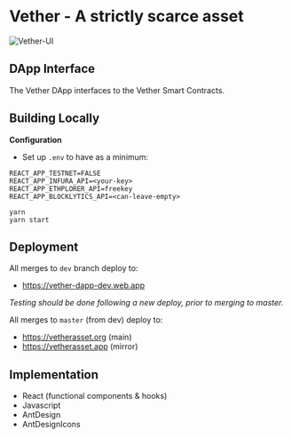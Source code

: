 # Vether - A strictly scarce asset

![Vether-UI](https://github.com/vetherasset/vether-dapp/blob/master/git/vether-ui.png)

## DApp Interface

The Vether DApp interfaces to the Vether Smart Contracts.

## Building Locally

**Configuration**

* Set up `.env` to have as a minimum:
```
REACT_APP_TESTNET=FALSE
REACT_APP_INFURA_API=<your-key>
REACT_APP_ETHPLORER_API=freekey
REACT_APP_BLOCKLYTICS_API=<can-leave-empty>
```

```
yarn
yarn start
```

## Deployment

All merges to `dev` branch deploy to: 
* https://vether-dapp-dev.web.app

*Testing should be done following a new deploy, prior to merging to master.*

All merges to `master` (from dev) deploy to:
* https://vetherasset.org (main)
* https://vetherasset.app (mirror)

## Implementation

* React (functional components & hooks)
* Javascript
* AntDesign
* AntDesignIcons
